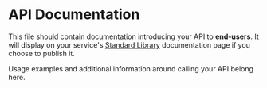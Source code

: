 # API Documentation

This file should contain documentation introducing your API to **end-users**.
It will display on your service's [Standard Library](https://stdlib.com/)
documentation page if you choose to publish it.

Usage examples and additional information around calling your API belong here.

